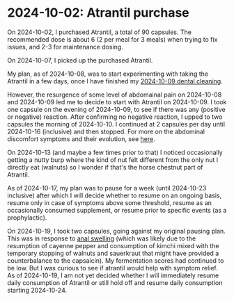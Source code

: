 # 2024-10-02: Atrantil purchase

On 2024-10-02, I purchased Atrantil, a total of 90 capsules. The
recommended dose is about 6 (2 per meal for 3 meals) when trying to
fix issues, and 2-3 for maintenance dosing.

On 2024-10-07, I picked up the purchased Atrantil.

My plan, as of 2024-10-08, was to start experimenting with taking the
Atrantil in a few days, once I have finished my [2024-10-09 dental
cleaning](2024-10-09-dental-cleaning.md).

However, the resurgence of some level of abdomainal pain on 2024-10-08
and 2024-10-09 led me to decide to start with Atrantil on
2024-10-09. I took one capsule on the evening of 2024-10-09, to see if
there was any (positive or negative) reaction. After confirming no
negative reaction, I upped to two capsules the morning of
2024-10-10. I continued at 2 capsules per day until 2024-10-16
(inclusive) and then stopped. For more on the abdominal discomfort
symptoms and their evolution, see
[here](2024-10-08-abdominal-discomfort-and-other-symptoms.md).

On 2024-10-13 (and maybe a few times prior to that) I noticed
occasionally getting a nutty burp where the kind of nut felt different
from the only nut I directly eat (walnuts) so I wonder if that's the
horse chestnut part of Atrantil.

As of 2024-10-17, my plan was to pause for a week (until 2024-10-23
inclusive) after which I will decide whether to resume on an ongoing
basis, resume only in case of symptoms above some threshold, resume as
an occasionally consumed supplement, or resume prior to specific
events (as a prophylactic).

On 2024-10-19, I took two capsules, going against my original pausing
plan. This was in response to [anal
swelling](2024-10-17-anal-swelling.md) (which was likely due to the
resumption of cayenne pepper and consumption of kimchi mixed with the
temporary stopping of walnuts and sauerkraut that might have provided
a counterbalance to the capsaicin). My fermentation scores had
continued to be low. But I was curious to see if atrantil would help
with symptom relief. As of 2024-10-19, I am not yet decided whether I
will immediately resume daily consumption of Atrantil or still hold
off and resume daily consumption starting 2024-10-24.
